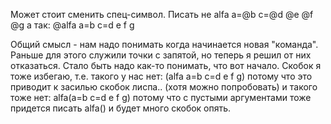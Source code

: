 Может стоит сменить спец-символ.
Писать не 
alfa a=@b c=@d @e @f @g
а так:
@alfa a=b c=d e f g

Общий смысл - нам надо понимать когда начинается новая "команда". Раньше для этого служили точки с запятой,
но теперь я решил от них отказаться. Стало быть надо как-то понимать, что вот начало.
Скобок я тоже избегаю, т.е. такого у нас нет:
(alfa a=b c=d e f g) потому что это приводит к засилью скобок лиспа.. (хотя можно попробовать)
и такого тоже нет:
alfa(a=b c=d e f g)
потому что с пустыми аргументами тоже придется писать alfa() и будет много скобок опять.